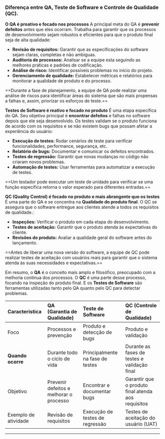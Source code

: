 ### Diferença entre QA, Teste de Software e Controle de Qualidade (QC).

**O QA é proativo e focado nos processos**
A principal meta do QA é **prevenir defeitos** antes que eles ocorram. Trabalha para garantir que os processos de desenvolvimento sejam robustos e eficientes para que o produto final seja de alta qualidade:
- **Revisão de requisitos:** Garantir que as especificações do software sejam claras, completas e não ambíguas.
- **Auditoria de processos:** Analisar se a equipe esta seguindo as melhores práticas e padrões de codificação.
- **Análise de risco:** Identificar possíveis problemas no início do projeto.
- **Gerenciamento de qualidade:** Estabelecer métricas e relatórios para monitorar a qualidade de produto e do processo.

==Durante a fase de planejamento, a equipe de QA pode realizar uma análise de riscos para identificar áreas do sistema que são mais propensas a falhas e, assim, priorizar os esforços de teste.==

**Testes de Software é reativo e focado no produto**
É uma etapa específica do QA. Seu objetivo principal é **encontrar defeitos** e falhas no software depois que ele seja desenvolvido. Os testes validam se o produto funciona de acordo com os requisitos e se não existem bugs que possam afetar a experiência do usuário:
- **Execução de testes:** Rodar cenários de teste para verificar funcionalidades, performance, segurança, etc.
- **Relatório de bugs:** Documentar e comunicar os defeitos encontrados.
- **Testes de regressão:** Garantir que novas mudanças no código não criaram novos problemas.
- **Automação de testes:** Usar ferramentas para automatizar a execução de testes.

==Um testador pode executar um teste de unidade para verificar se uma função específica retorna o valor esperado para diferentes entradas.==

**QC (Quality Control) é focado no produto e mais abrangente que os testes**
É uma parte do QA e se concentra na **Qualidade do produto final**. O QC se assegura que o software entregue aos clientes atende a todos os requisitos de qualidade.:
- **Inspeções:** Verificar o produto em cada etapa do desenvolvimento.
- **Testes de aceitação:** Garantir que o produto atenda às expectativas do cliente.
- **Revisões do produto:** Avaliar a qualidade geral do software antes do lançamento.

==Antes de liberar uma nova versão do software, a equipe de QC pode realizar testes de aceitação com usuários reais para garantir que o sistema atenda às suas necessidades e expectativas.==

Em resumo, o **QA** é o conceito mais amplo e filosófico, preocupado com a melhoria contínua dos processos. O **QC** é uma parte desse processo, focando na inspeção do produto final. E os **Testes de Software** são ferramentas utilizadas tanto pelo QA quanto pelo QC para detectar problemas.

| **Característica**   | **QA (Garantia de Qualidade)**          | **Teste de Software**            | **QC (Controle de Qualidade)**                     |
| :------------------- | :-------------------------------------- | :------------------------------- | :------------------------------------------------- |
| Foco                 | Processos e prevenção                   | Produto e detecção de bugs       | Produto e validação                                |
| **Quando ocorre**    | Durante todo o ciclo de vida            | Principalmente na fase de testes | Durante as fases de testes e validação final       |
| Objetivo             | Prevenir defeitos e melhorar o processo | Encontrar e documentar bugs      | Garantir que o produto final atenda aos requisitos |
| Exemplo de atividade | Revisão de requisitos                   | Execução de testes de regressão  | Testes de aceitação do usuário (UAT)               |

---